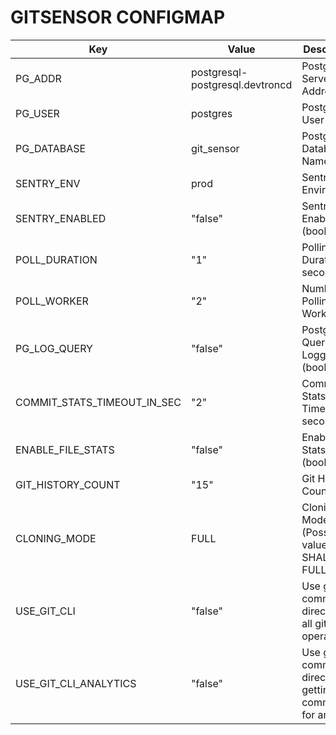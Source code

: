 # GITSENSOR CONFIGMAP

| Key                         | Value                           | Description                                                         |
|-----------------------------|---------------------------------|---------------------------------------------------------------------|
| PG_ADDR                     | postgresql-postgresql.devtroncd | PostgreSQL Server Address                                           |
| PG_USER                     | postgres                        | PostgreSQL User                                                     |
| PG_DATABASE                 | git_sensor                      | PostgreSQL Database Name                                            |
| SENTRY_ENV                  | prod                            | Sentry Environment                                                  |
| SENTRY_ENABLED              | "false"                         | Sentry Enabled (boolean)                                            |
| POLL_DURATION               | "1"                             | Polling Duration (in seconds)                                       |
| POLL_WORKER                 | "2"                             | Number of Polling Workers                                           |
| PG_LOG_QUERY                | "false"                         | PostgreSQL Query Logging (boolean)                                  |
| COMMIT_STATS_TIMEOUT_IN_SEC | "2"                             | Commit Stats Timeout (in seconds)                                   |
| ENABLE_FILE_STATS           | "false"                         | Enable File Stats (boolean)                                         |
| GIT_HISTORY_COUNT           | "15"                            | Git History Count                                                   |
| CLONING_MODE                | FULL                            | Cloning Mode (Possible values: SHALLOW, FULL)                       |
| USE_GIT_CLI                 | "false"                         | Use git cli commands directly for all git operations                |
| USE_GIT_CLI_ANALYTICS       | "false"                         | Use git cli commands directly for getting commit data for analytics |
